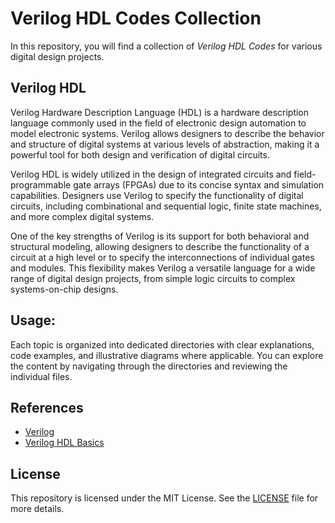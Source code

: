 # Verilog HDL Codes Collection

   In this repository, you will find a collection of *Verilog HDL Codes* for various digital design projects.


## Verilog HDL 

   Verilog Hardware Description Language (HDL) is a hardware description language commonly used in the field of electronic design automation to model electronic systems. Verilog allows designers to describe the behavior and structure of digital systems at various levels of abstraction, making it a powerful tool for both design and verification of digital circuits.

   Verilog HDL is widely utilized in the design of integrated circuits and field-programmable gate arrays (FPGAs) due to its concise syntax and simulation capabilities. Designers use Verilog to specify the functionality of digital circuits, including combinational and sequential logic, finite state machines, and more complex digital systems.

   One of the key strengths of Verilog is its support for both behavioral and structural modeling, allowing designers to describe the functionality of a circuit at a high level or to specify the interconnections of individual gates and modules. This flexibility makes Verilog a versatile language for a wide range of digital design projects, from simple logic circuits to complex systems-on-chip designs.
   

##  Usage:

   Each topic is organized into dedicated directories with clear explanations, code examples, and illustrative diagrams where applicable. 
   You can explore the content by navigating through the directories and reviewing the individual files.


## References
 
   * [Verilog](https://en.wikipedia.org/wiki/Verilog)
   * [Verilog HDL Basics](https://learning.intel.com/developer/learn/course/external/view/elearning/235/verilog-hdl-basics)

## License

   This repository is licensed under the MIT License.
   See the [LICENSE](./LICENSE) file for more details.